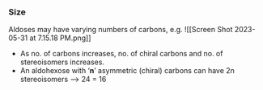 ### Size
Aldoses may have varying numbers of carbons, e.g.
![[Screen Shot 2023-05-31 at 7.15.18 PM.png]]
- As no. of carbons increases, no. of chiral carbons and no. of stereoisomers increases.
- An aldohexose with ‘**n**’ asymmetric (chiral) carbons can have 2n stereoisomers –> 24 = 16